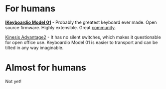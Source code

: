 # For humans

[**IKeyboardio Model 01**](https://keyboard.io/) - Probably the greatest keyboard ever made. Open source firmware. Highly extensible. Great [community](https://community.keyboard.io/).

[Kinesis Advantage2](https://kinesis-ergo.com/keyboards/advantage2-keyboard/) - It has no silent switches, which makes it questionable for open office use. Keyboardio Model 01 is easier to transport and can be tilted in any way imaginable.

# Almost for humans

Not yet!
